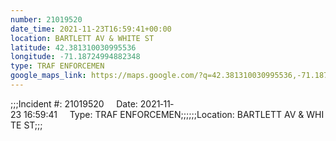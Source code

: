 ```yaml
---
number: 21019520
date_time: 2021-11-23T16:59:41+00:00
location: BARTLETT AV & WHITE ST
latitude: 42.381310030995536
longitude: -71.18724994882348
type: TRAF ENFORCEMEN
google_maps_link: https://maps.google.com/?q=42.381310030995536,-71.18724994882348
---
```


;;;Incident #: 21019520     Date: 2021‐11‐23 16:59:41     Type: TRAF ENFORCEMEN;;;;;;Location: BARTLETT AV & WHITE ST;;;
